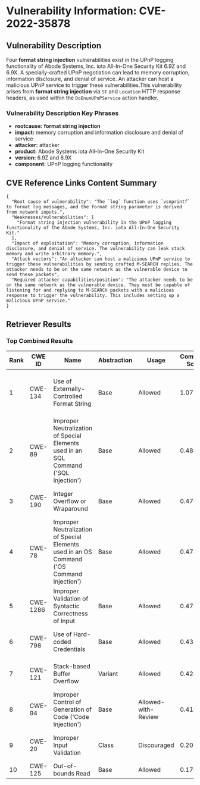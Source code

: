 # Vulnerability Information: CVE-2022-35878

## Vulnerability Description
Four **format string injection** vulnerabilities exist in the UPnP logging functionality of Abode Systems, Inc. iota All-In-One Security Kit 6.9Z and 6.9X. A specially-crafted UPnP negotiation can lead to memory corruption, information disclosure, and denial of service. An attacker can host a malicious UPnP service to trigger these vulnerabilities.This vulnerability arises from **format string injection** via `ST` and `Location` HTTP response headers, as used within the `DoEnumUPnPService` action handler.

### Vulnerability Description Key Phrases
- **rootcause:** **format string injection**
- **impact:** memory corruption and information disclosure and denial of service
- **attacker:** attacker
- **product:** Abode Systems iota All-In-One Security Kit
- **version:** 6.9Z and 6.9X
- **component:** UPnP logging functionality

## CVE Reference Links Content Summary
```
{
  "Root cause of vulnerability": "The `log` function uses `vsnprintf` to format log messages, and the format string parameter is derived from network inputs.",
  "Weaknesses/vulnerabilities": [
    "Format string injection vulnerability in the UPnP logging functionality of the Abode Systems, Inc. iota All-In-One Security Kit."
  ],
  "Impact of exploitation": "Memory corruption, information disclosure, and denial of service. The vulnerability can leak stack memory and write arbitrary memory.",
  "Attack vectors": "An attacker can host a malicious UPnP service to trigger these vulnerabilities by sending crafted M-SEARCH replies. The attacker needs to be on the same network as the vulnerable device to send these packets",
  "Required attacker capabilities/position": "The attacker needs to be on the same network as the vulnerable device. They must be capable of listening for and replying to M-SEARCH packets with a malicious response to trigger the vulnerability. This includes setting up a malicious UPnP service."
}
```

## Retriever Results

### Top Combined Results

| Rank | CWE ID | Name | Abstraction | Usage | Combined Score | Retrievers | Individual Scores |
|------|--------|------|-------------|-------|---------------|------------|-------------------|
| 1 | CWE-134 | Use of Externally-Controlled Format String | Base | Allowed | 1.0739 | dense, sparse, graph | dense: 0.696, sparse: 0.825, graph: 0.709 |
| 2 | CWE-89 | Improper Neutralization of Special Elements used in an SQL Command ('SQL Injection') | Base | Allowed | 0.4832 | sparse, graph | sparse: 0.309, graph: 0.857 |
| 3 | CWE-190 | Integer Overflow or Wraparound | Base | Allowed | 0.4768 | sparse, graph | sparse: 0.314, graph: 0.832 |
| 4 | CWE-78 | Improper Neutralization of Special Elements used in an OS Command ('OS Command Injection') | Base | Allowed | 0.4742 | dense, sparse | dense: 0.592, sparse: 0.311 |
| 5 | CWE-1286 | Improper Validation of Syntactic Correctness of Input | Base | Allowed | 0.4734 | sparse, graph | sparse: 0.308, graph: 0.832 |
| 6 | CWE-798 | Use of Hard-coded Credentials | Base | Allowed | 0.4334 | dense, sparse | dense: 0.543, sparse: 0.283 |
| 7 | CWE-121 | Stack-based Buffer Overflow | Variant | Allowed | 0.4240 | dense, sparse | dense: 0.596, sparse: 0.282 |
| 8 | CWE-94 | Improper Control of Generation of Code ('Code Injection') | Base | Allowed-with-Review | 0.4140 | dense, sparse | dense: 0.541, sparse: 0.285 |
| 9 | CWE-20 | Improper Input Validation | Class | Discouraged | 0.2016 | dense, sparse | dense: 0.549, sparse: 0.307 |
| 10 | CWE-125 | Out-of-bounds Read | Base | Allowed | 0.1703 | sparse | sparse: 0.298 |


